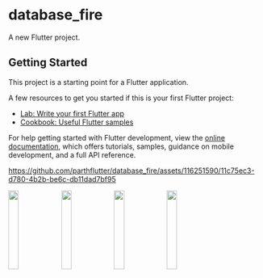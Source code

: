 # database_fire

A new Flutter project.

## Getting Started

This project is a starting point for a Flutter application.

A few resources to get you started if this is your first Flutter project:

- [Lab: Write your first Flutter app](https://docs.flutter.dev/get-started/codelab)
- [Cookbook: Useful Flutter samples](https://docs.flutter.dev/cookbook)

For help getting started with Flutter development, view the
[online documentation](https://docs.flutter.dev/), which offers tutorials,
samples, guidance on mobile development, and a full API reference.

https://github.com/parthflutter/database_fire/assets/116251590/11c75ec3-d780-4b2b-be6c-db11dad7bf95
<p>
  <img src=" https://github.com/parthflutter/database_fire/assets/116251590/351a7004-d5e3-4dc9-856c-994376697824" height=20% width=20%>
  <img src="https://github.com/parthflutter/database_fire/assets/116251590/3b3764d8-80f6-491f-b542-9fae59f320a7" height=20% width=20%>
  <img src="https://github.com/parthflutter/database_fire/assets/116251590/c9fa5be2-62e6-4bf0-b520-5d500c9e81aa" height=20% width=20%>
  <img src=
"https://github.com/parthflutter/database_fire/assets/116251590/37be5112-e851-4170-849d-00dd1df16d82" height=20% width=20%>

  </p>

